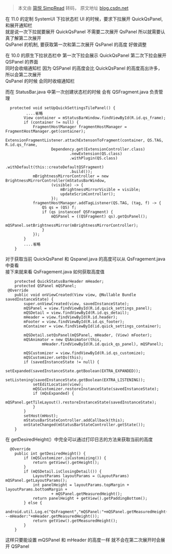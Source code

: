 > 本文由 [简悦 SimpRead](http://ksria.com/simpread/) 转码， 原文地址 [blog.csdn.net](https://blog.csdn.net/baidu_41666295/article/details/124754443)

在 11.0 的定制 SystemUI 下拉状态栏 UI 的时候，要求下拉展开 QuickQsPanel, 和展开通知栏  
就是说一次下拉就要展开 QuickQsPanel 不需要二次展开 QsPanel 所以就需要认真了解第二次展开  
QsPanel 的机制, 要获取第一次和第二次展开 QsPanel 的高度 好做调整

在 10.0 的原生下拉状态栏中 第一次下拉会展示 QuickQsPanel 第二次下拉会展开 QSPanel 的界面  
同时会收缩通知栏 因为 QSPanel 的高度会比 QuickQsPanel 的高度高出许多，所以会第二次展开  
QsPanel 的时候 会同时收缩通知栏

而在 StatusBar.java 中第一次创建状态栏的时候 会有 QSFragment.java 负责管理

```
  protected void setUpQuickSettingsTilePanel() {
         ....省略
        View container = mStatusBarWindow.findViewById(R.id.qs_frame);
        if (container != null) {
            FragmentHostManager fragmentHostManager = FragmentHostManager.get(container);
            ExtensionFragmentListener.attachExtensonToFragment(container, QS.TAG, R.id.qs_frame,
                    Dependency.get(ExtensionController.class)
                            .newExtension(QS.class)
                            .withPlugin(QS.class)
                            .withDefault(this::createDefaultQSFragment)
                            .build());
            mBrightnessMirrorController = new BrightnessMirrorController(mStatusBarWindow,
                    (visible) -> {
                        mBrightnessMirrorVisible = visible;
                        updateScrimController();
                    });
            fragmentHostManager.addTagListener(QS.TAG, (tag, f) -> {
                QS qs = (QS) f;
                if (qs instanceof QSFragment) {
                    mQSPanel = ((QSFragment) qs).getQsPanel();
                    mQSPanel.setBrightnessMirror(mBrightnessMirrorController);
                }
            });
        }
        ....省略
    }

```

对于获取当前 QuickQsPanel 和 Qspanel.java 的高度可以从 QsFragement.java 中查看  
接下来就来看 QsFragement.java 如何获取高度值

```
    protected QuickStatusBarHeader mHeader;
    protected QSPanel mQSPanel;
 @Override
    public void onViewCreated(View view, @Nullable Bundle savedInstanceState) {
        super.onViewCreated(view, savedInstanceState);
        mQSPanel = view.findViewById(R.id.quick_settings_panel);
        mQSDetail = view.findViewById(R.id.qs_detail);
        mHeader = view.findViewById(R.id.header);
        mFooter = view.findViewById(R.id.qs_footer);
        mContainer = view.findViewById(id.quick_settings_container);

        mQSDetail.setQsPanel(mQSPanel, mHeader, (View) mFooter);
        mQSAnimator = new QSAnimator(this,
                mHeader.findViewById(R.id.quick_qs_panel), mQSPanel);

        mQSCustomizer = view.findViewById(R.id.qs_customize);
        mQSCustomizer.setQs(this);
        if (savedInstanceState != null) {
            setExpanded(savedInstanceState.getBoolean(EXTRA_EXPANDED));
            setListening(savedInstanceState.getBoolean(EXTRA_LISTENING));
            setEditLocation(view);
            mQSCustomizer.restoreInstanceState(savedInstanceState);
            if (mQsExpanded) {
                mQSPanel.getTileLayout().restoreInstanceState(savedInstanceState);
            }
        }
        setHost(mHost);
        mStatusBarStateController.addCallback(this);
        onStateChanged(mStatusBarStateController.getState());
    }

```

在 getDesiredHeight(）中完全可以通过打印日志的方法来获取当前的高度

```
  @Override
    public int getDesiredHeight() {
        if (mQSCustomizer.isCustomizing()) {
            return getView().getHeight();
        }
        if (mQSDetail.isClosingDetail()) {
            LayoutParams layoutParams = (LayoutParams) mQSPanel.getLayoutParams();
            int panelHeight = layoutParams.topMargin + layoutParams.bottomMargin +
                    + mQSPanel.getMeasuredHeight();
            return panelHeight + getView().getPaddingBottom();
        } else {
           android.util.Log.e("QsFragment","mQSPanel:"+mQSPanel.getMeasuredHeight()+"---mHeader:"+mHeader.getMeasuredHeight());
            return getView().getMeasuredHeight();
        }
    }

```

这样只要能设置 mQSPanel 和 mHeader 的高度一样 就不会在第二次展开时会展开 QSPanel